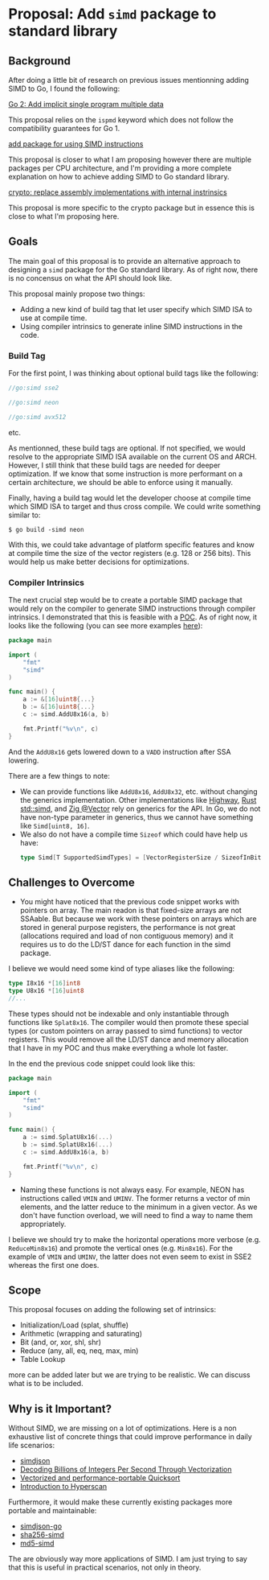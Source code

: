 # Proposal: Add `simd` package to standard library

## Background

After doing a little bit of research on previous issues mentionning adding SIMD to Go, I found the following:

[Go 2: Add implicit single program multiple data](https://github.com/golang/go/issues/58610)

This proposal relies on the `ispmd` keyword which does not follow the compatibility guarantees for Go 1.

[add package for using SIMD instructions](https://github.com/golang/go/issues/53171)

This proposal is closer to what I am proposing however there are multiple packages per CPU architecture, and I'm providing a more complete explanation on how to achieve adding SIMD to Go standard library.

[crypto: replace assembly implementations with internal instrinsics](https://github.com/golang/go/issues/64634)

This proposal is more specific to the crypto package but in essence this is close to what I'm proposing here.

## Goals

The main goal of this proposal is to provide an alternative approach to designing a `simd` package for the Go standard library. As of right now, there is no concensus on what the API should look like.

This proposal mainly propose two things:

-   Adding a new kind of build tag that let user specify which SIMD ISA to use at compile time.
-   Using compiler intrinsics to generate inline SIMD instructions in the code.

### Build Tag

For the first point, I was thinking about optional build tags like the following:

```go
//go:simd sse2
```
``` go
//go:simd neon
```
```go
//go:simd avx512
```

etc.

As mentionned, these build tags are optional. If not specified, we would resolve to the appropriate SIMD ISA available on the current OS and ARCH. However, I still think that these build tags are needed for deeper optimization. If we know that some instruction is more performant on a certain architecture, we should be able to enforce using it manually.

Finally, having a build tag would let the developer choose at compile time which SIMD ISA to target and thus cross compile. We could write something similar to:

    $ go build -simd neon

With this, we could take advantage of platform specific features and know at compile time the size of the vector registers (e.g. 128 or 256 bits). This would help us make better decisions for optimizations.

### Compiler Intrinsics

The next crucial step would be to create a portable SIMD package that would rely on the compiler to generate SIMD instructions through compiler intrinsics. I demonstrated that this is feasible with a [POC](https://github.com/Clement-Jean/simd-go-POC). As of right now, it looks like the following (you can see more examples [here](https://github.com/Clement-Jean/simd-go-POC/blob/main/tests)):

```go
package main

import (
	"fmt"
	"simd"
)

func main() {
    a := &[16]uint8{...}
    b := &[16]uint8{...}
    c := simd.AddU8x16(a, b)

    fmt.Printf("%v\n", c)
}
```

And the `AddU8x16` gets lowered down to a `VADD` instruction after SSA lowering.

There are a few things to note:

-   We can provide functions like `AddU8x16`, `AddU8x32`, etc. without changing the generics implementation. Other implementations like [Highway](https://github.com/google/highway/blob/87ab8b81c9b11d8e28c9ebbd593bef7c39f7a61d/hwy/ops/arm_neon-inl.h#L801), [Rust std::simd](https://doc.rust-lang.org/std/simd/prelude/struct.Simd.html), and [Zig @Vector](https://ziglang.org/documentation/master/#Vectors) rely on generics for the API. In Go, we do not have non-type parameter in generics, thus we cannot have something like `Simd[uint8, 16]`.
-   We also do not have a compile time `Sizeof` which could have help us have:
    ```go
    type Simd[T SupportedSimdTypes] = [VectorRegisterSize / SizeofInBits(T)]T
    ```

## Challenges to Overcome

- You might have noticed that the previous code snippet works with pointers on array. The main readon is that fixed-size arrays are not SSAable. But because we work with these pointers on arrays which are stored in general purpose registers, the performance is not great (allocations required and load of non contiguous memory) and it requires us to do the LD/ST dance for each function in the simd package.

I believe we would need some kind of type aliases like the following:

```go
type I8x16 *[16]int8
type U8x16 *[16]uint8
//...
```

These types should not be indexable and only instantiable through functions like `Splat8x16`. The compiler would then promote these special types (or custom pointers on array passed to simd functions) to vector registers. This would remove all the LD/ST dance and memory allocation that I have in my POC and thus make everything a whole lot faster.

In the end the previous code snippet could look like this:

```go
package main

import (
	"fmt"
	"simd"
)

func main() {
    a := simd.SplatU8x16(...)
    b := simd.SplatU8x16(...)
    c := simd.AddU8x16(a, b)

    fmt.Printf("%v\n", c)
}
```

- Naming these functions is not always easy. For example, NEON has instructions called `VMIN` and `UMINV`. The former returns a vector of min elements, and the latter reduce to the minimum in a given vector. As we don't have function overload, we will need to find a way to name them appropriately.

I believe we should try to make the horizontal operations more verbose (e.g. `ReduceMin8x16`) and promote the vertical ones (e.g. `Min8x16`). For the example of `VMIN` and `UMINV`, the latter does not even seem to exist in SSE2 whereas the first one does.

## Scope

This proposal focuses on adding the following set of intrinsics:

- Initialization/Load (splat, shuffle)
- Arithmetic (wrapping and saturating)
- Bit (and, or, xor, shl, shr)
- Reduce (any, all, eq, neq, max, min)
- Table Lookup

more can be added later but we are trying to be realistic. We can discuss what is to be included.

## Why is it Important?

Without SIMD, we are missing on a lot of optimizations. Here is a non exhaustive list of concrete things that could improve performance in daily life scenarios:

-   [simdjson](https://github.com/simdjson/simdjson)
-   [Decoding Billions of Integers Per Second Through Vectorization](https://people.csail.mit.edu/jshun/6886-s19/lectures/lecture19-1.pdf)
-   [Vectorized and performance-portable Quicksort](https://opensource.googleblog.com/2022/06/Vectorized%20and%20performance%20portable%20Quicksort.html)
-   [Introduction to Hyperscan](https://www.intel.com/content/www/us/en/developer/articles/technical/introduction-to-hyperscan.html)

Furthermore, it would make these currently existing packages more portable and maintainable:

-   [simdjson-go](https://github.com/minio/simdjson-go)
-   [sha256-simd](https://github.com/minio/sha256-simd)
-   [md5-simd](https://github.com/minio/md5-simd)

The are obviously way more applications of SIMD. I am just trying to say that this is useful in practical scenarios, not only in theory.
